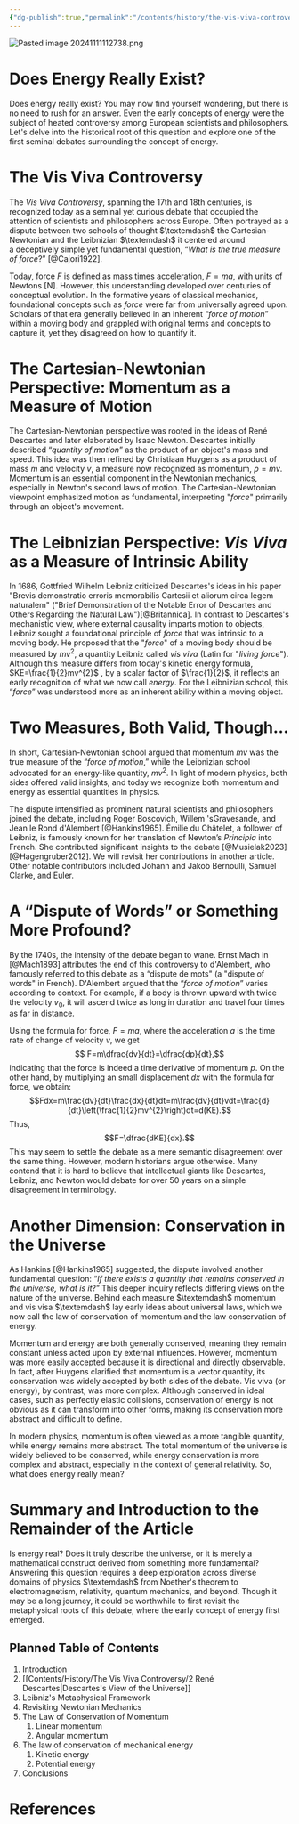 ```yaml
---
{"dg-publish":true,"permalink":"/contents/history/the-vis-viva-controversy/1-introduction/","dgShowToc":true,"created":"2024-11-22T13:47:12.005+01:00","updated":"2024-11-24T09:56:20.634+01:00"}
---
```



 

![Pasted image 20241111112738.png](/img/user/Contents/History/The%20Vis%20Viva%20Controversy/1.%20Introduction_DB/Pasted%20image%2020241111112738.png)

# Does Energy Really Exist?

Does energy really exist? You may now find yourself wondering, but there is no need to rush for an answer. Even the early concepts of energy were the subject of heated controversy among European scientists and philosophers.  Let's delve into the historical root of this question and explore one of the first seminal debates surrounding the concept of energy.  

# The Vis Viva Controversy

The *Vis Viva Controversy*, spanning the 17th and 18th centuries, is recognized today as a seminal yet curious debate that occupied the attention of scientists and philosophers across Europe. Often portrayed as a dispute between two schools of thought $\textemdash$ the Cartesian-Newtonian and the Leibnizian $\textemdash$ it centered around a deceptively simple yet fundamental question, “*What is the true measure of force*?” [@Cajori1922]. 

Today, force $F$  is defined as mass times acceleration, $F=ma$, with units of Newtons $[\text{{N}}]$. However, this understanding developed over centuries of conceptual evolution. In the formative years of classical mechanics, foundational concepts such as *force* were far from universally agreed upon. Scholars of that era generally believed in an inherent “*force of motion*” within a moving body and  grappled with original terms and concepts to capture it, yet they disagreed on how to quantify it. 

# The Cartesian-Newtonian Perspective: Momentum as a Measure of Motion

The Cartesian-Newtonian perspective was rooted in the ideas of René Descartes and later elaborated by Isaac Newton. Descartes initially described “*quantity of motion*” as the product of an object's mass and speed. This idea was then refined by Christiaan Huygens as a product of mass $m$ and velocity $v$, a measure now recognized as momentum, $p=mv$. Momentum is an essential component in the Newtonian mechanics, especially in Newton's second laws of motion. The Cartesian-Newtonian viewpoint emphasized motion as fundamental, interpreting "*force*" primarily through an object's movement. 

# The Leibnizian Perspective: *Vis Viva* as a Measure of Intrinsic Ability 

In 1686, Gottfried Wilhelm Leibniz criticized Descartes's ideas in his paper "Brevis demonstratio erroris memorabilis Cartesii et aliorum circa legem naturalem" ("Brief Demonstration of the Notable Error of Descartes and Others Regarding the Natural Law")[@Britannica]. In contrast to Descartes's mechanistic view, where external causality imparts motion to objects, Leibniz sought a foundational principle of *force* that was intrinsic to a moving body. He proposed that the "*force*" of a moving body should be measured by $mv^{2}$, a quantity Leibniz called *vis viva* (Latin for "*living force*"). Although this measure differs from today's kinetic energy formula, $KE=\frac{1}{2}mv^{2}$ , by a scalar factor of $\frac{1}{2}$, it reflects an early recognition of what we now call *energy*. For the Leibnizian school, this “*force*” was understood more as an inherent ability within a moving object. 

# Two Measures, Both Valid, Though...

In short, Cartesian-Newtonian school argued that momentum $mv$ was the true measure of the “*force of motion*,” while the Leibnizian school advocated for an energy-like quantity, $mv^2$. In light of modern physics, both sides offered valid insights, and today we recognize both momentum and energy as essential quantities in physics. 

The dispute intensified as prominent natural scientists and philosophers joined the debate, including Roger Boscovich, Willem 'sGravesande, and Jean le Rond d'Alembert [@Hankins1965]. Émilie du Châtelet, a follower of Leibniz, is famously known for her translation of Newton’s *Principia* into French. She contributed significant insights to the debate [@Musielak2023][@Hagengruber2012]. We will revisit her contributions in another article. Other notable contributors included Johann and Jakob Bernoulli, Samuel Clarke, and Euler.

# A “Dispute of Words” or Something More Profound?

By the 1740s, the intensity of the debate began to wane. Ernst Mach in [@Mach1893] attributes the end of this controversy to d'Alembert, who famously referred to this debate as a “dispute de mots" (a "dispute of words" in French). D'Alembert argued that the “*force of motion*” varies according to context. For example, if a body is thrown upward with twice the velocity $v_0$, it will ascend twice as long in duration and travel four times as far in distance. 

Using the formula for force, $F=ma$, where the acceleration $a$ is the time rate of change of velocity $v$, we get 
$$ F=m\dfrac{dv}{dt}=\dfrac{dp}{dt},$$
indicating that the force is indeed a time derivative of momentum $p$. 
On the other hand, by multiplying an small displacement $dx$ with the formula for force, we obtain: 
$$Fdx=m\frac{dv}{dt}\frac{dx}{dt}dt=m\frac{dv}{dt}vdt=\frac{d}{dt}\left(\frac{1}{2}mv^{2}\right)dt=d(KE).$$
Thus, 
$$F=\dfrac{dKE}{dx}.$$
This may seem to settle the debate as a mere semantic disagreement over the same thing. However, modern historians argue otherwise. Many contend that it is hard to believe that intellectual giants like Descartes, Leibniz, and Newton would debate for over 50 years on a simple disagreement in terminology.  

# Another Dimension: Conservation in the Universe

As Hankins [@Hankins1965] suggested, the dispute involved another fundamental question: “*If there exists a quantity that remains conserved in the universe, what is it*?” This deeper inquiry reflects differing views on the nature of the universe. Behind each measure $\textemdash$ momentum and vis visa $\textemdash$ lay early ideas about universal laws, which we now call the law of conservation of momentum and the law conservation of energy.

Momentum and energy are both generally conserved, meaning they remain constant unless acted upon by external influences. However, momentum was more easily accepted because it is directional and directly observable. In fact, after Huygens clarified that momentum is a vector quantity, its conservation was widely accepted by both sides of the debate. Vis viva (or energy), by contrast, was more complex. Although conserved in ideal cases, such as perfectly elastic collisions, conservation of energy is not obvious as it can transform into other forms, making its conservation more abstract and difficult to define.

In modern physics, momentum is often viewed as a more tangible quantity, while energy remains more abstract. The total momentum of the universe is widely believed to be conserved, while energy conservation is more complex and abstract, especially in the context of general relativity. So, what does energy really mean?  
# Summary and Introduction to the Remainder of the Article 

Is energy real? Does it truly describe the universe, or it is merely a mathematical construct derived from something more fundamental? Answering this question requires a deep exploration across diverse domains of physics $\textemdash$ from Noether's theorem to electromagnetism, relativity, quantum mechanics, and beyond. Though it may be a long journey, it could be worthwhile to first revisit the metaphysical roots of this debate, where the early concept of energy first emerged. 


## Planned Table of Contents

1. Introduction
2. [[Contents/History/The Vis Viva Controversy/2 René Descartes\|Descartes's View of the Universe]] 
3. Leibniz's Metaphysical Framework
4. Revisiting Newtonian Mechanics
5. The Law of Conservation of Momentum
	1. Linear momentum
	2. Angular momentum
7. The law of conservation of mechanical energy
	1. Kinetic energy
	1. Potential energy
8. Conclusions


# References

 
